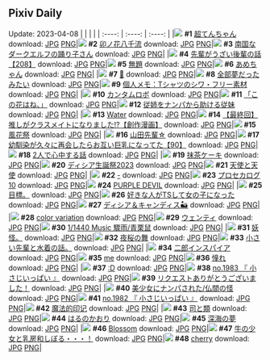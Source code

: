 ## Pixiv Daily
Update: 2023-04-08
|      |      |      |
| :----: | :----: | :----: |
|![](https://pixiv.microyu.workers.dev/c/240x480/img-master/img/2023/04/06/00/00/01/106902439_p0_master1200.jpg) **#1** [超てんちゃん](https://www.pixiv.net/artworks/106902439) download: [JPG](https://pixiv.microyu.workers.dev/img-original/img/2023/04/06/00/00/01/106902439_p0.jpg) [PNG](https://pixiv.microyu.workers.dev/img-original/img/2023/04/06/00/00/01/106902439_p0.png)|![](https://pixiv.microyu.workers.dev/c/240x480/img-master/img/2023/04/07/00/00/20/106932174_p0_master1200.jpg) **#2** [卯ノ花八千流](https://www.pixiv.net/artworks/106932174) download: [JPG](https://pixiv.microyu.workers.dev/img-original/img/2023/04/07/00/00/20/106932174_p0.jpg) [PNG](https://pixiv.microyu.workers.dev/img-original/img/2023/04/07/00/00/20/106932174_p0.png)|![](https://pixiv.microyu.workers.dev/c/240x480/img-master/img/2023/04/06/00/00/34/106902530_p0_master1200.jpg) **#3** [南国なダークエルフの踊り子さん](https://www.pixiv.net/artworks/106902530) download: [JPG](https://pixiv.microyu.workers.dev/img-original/img/2023/04/06/00/00/34/106902530_p0.jpg) [PNG](https://pixiv.microyu.workers.dev/img-original/img/2023/04/06/00/00/34/106902530_p0.png)|
|![](https://pixiv.microyu.workers.dev/c/240x480/img-master/img/2023/04/07/19/02/04/106952159_p0_master1200.jpg) **#4** [先輩がうざい後輩の話【208】](https://www.pixiv.net/artworks/106952159) download: [JPG](https://pixiv.microyu.workers.dev/img-original/img/2023/04/07/19/02/04/106952159_p0.jpg) [PNG](https://pixiv.microyu.workers.dev/img-original/img/2023/04/07/19/02/04/106952159_p0.png)|![](https://pixiv.microyu.workers.dev/c/240x480/img-master/img/2023/04/07/20/02/43/106953940_p0_master1200.jpg) **#5** [無題](https://www.pixiv.net/artworks/106953940) download: [JPG](https://pixiv.microyu.workers.dev/img-original/img/2023/04/07/20/02/43/106953940_p0.jpg) [PNG](https://pixiv.microyu.workers.dev/img-original/img/2023/04/07/20/02/43/106953940_p0.png)|![](https://pixiv.microyu.workers.dev/c/240x480/img-master/img/2023/04/07/00/00/01/106932108_p0_master1200.jpg) **#6** [あめちゃん](https://www.pixiv.net/artworks/106932108) download: [JPG](https://pixiv.microyu.workers.dev/img-original/img/2023/04/07/00/00/01/106932108_p0.jpg) [PNG](https://pixiv.microyu.workers.dev/img-original/img/2023/04/07/00/00/01/106932108_p0.png)|
|![](https://pixiv.microyu.workers.dev/c/240x480/img-master/img/2023/04/07/00/00/16/106932164_p0_master1200.jpg) **#7** [💙](https://www.pixiv.net/artworks/106932164) download: [JPG](https://pixiv.microyu.workers.dev/img-original/img/2023/04/07/00/00/16/106932164_p0.jpg) [PNG](https://pixiv.microyu.workers.dev/img-original/img/2023/04/07/00/00/16/106932164_p0.png)|![](https://pixiv.microyu.workers.dev/c/240x480/img-master/img/2023/04/07/22/54/16/106939891_p0_master1200.jpg) **#8** [全部夢だったみたい](https://www.pixiv.net/artworks/106939891) download: [JPG](https://pixiv.microyu.workers.dev/img-original/img/2023/04/07/22/54/16/106939891_p0.jpg) [PNG](https://pixiv.microyu.workers.dev/img-original/img/2023/04/07/22/54/16/106939891_p0.png)|![](https://pixiv.microyu.workers.dev/c/240x480/img-master/img/2023/04/06/07/00/04/106909870_p0_master1200.jpg) **#9** [個人メモ：Tシャツのシワ・フリー素材](https://www.pixiv.net/artworks/106909870) download: [JPG](https://pixiv.microyu.workers.dev/img-original/img/2023/04/06/07/00/04/106909870_p0.jpg) [PNG](https://pixiv.microyu.workers.dev/img-original/img/2023/04/06/07/00/04/106909870_p0.png)|
|![](https://pixiv.microyu.workers.dev/c/240x480/img-master/img/2023/04/06/00/00/22/106902505_p0_master1200.jpg) **#10** [カンタムロボ](https://www.pixiv.net/artworks/106902505) download: [JPG](https://pixiv.microyu.workers.dev/img-original/img/2023/04/06/00/00/22/106902505_p0.jpg) [PNG](https://pixiv.microyu.workers.dev/img-original/img/2023/04/06/00/00/22/106902505_p0.png)|![](https://pixiv.microyu.workers.dev/c/240x480/img-master/img/2023/04/06/00/32/33/106904000_p0_master1200.jpg) **#11** [「この花はね、」](https://www.pixiv.net/artworks/106904000) download: [JPG](https://pixiv.microyu.workers.dev/img-original/img/2023/04/06/00/32/33/106904000_p0.jpg) [PNG](https://pixiv.microyu.workers.dev/img-original/img/2023/04/06/00/32/33/106904000_p0.png)|![](https://pixiv.microyu.workers.dev/c/240x480/img-master/img/2023/04/07/18/52/16/106951779_p0_master1200.jpg) **#12** [従姉をナンパから助ける従妹](https://www.pixiv.net/artworks/106951779) download: [JPG](https://pixiv.microyu.workers.dev/img-original/img/2023/04/07/18/52/16/106951779_p0.jpg) [PNG](https://pixiv.microyu.workers.dev/img-original/img/2023/04/07/18/52/16/106951779_p0.png)|
|![](https://pixiv.microyu.workers.dev/c/240x480/img-master/img/2023/04/06/12/20/28/106914281_p0_master1200.jpg) **#13** [Water](https://www.pixiv.net/artworks/106914281) download: [JPG](https://pixiv.microyu.workers.dev/img-original/img/2023/04/06/12/20/28/106914281_p0.jpg) [PNG](https://pixiv.microyu.workers.dev/img-original/img/2023/04/06/12/20/28/106914281_p0.png)|![](https://pixiv.microyu.workers.dev/c/240x480/img-master/img/2023/04/07/00/04/11/106932508_p0_master1200.jpg) **#14** [【最終回】推しがクラスメイトになりました!?【創作漫画】](https://www.pixiv.net/artworks/106932508) download: [JPG](https://pixiv.microyu.workers.dev/img-original/img/2023/04/07/00/04/11/106932508_p0.jpg) [PNG](https://pixiv.microyu.workers.dev/img-original/img/2023/04/07/00/04/11/106932508_p0.png)|![](https://pixiv.microyu.workers.dev/c/240x480/img-master/img/2023/04/07/00/00/59/106932253_p0_master1200.jpg) **#15** [風花祭](https://www.pixiv.net/artworks/106932253) download: [JPG](https://pixiv.microyu.workers.dev/img-original/img/2023/04/07/00/00/59/106932253_p0.jpg) [PNG](https://pixiv.microyu.workers.dev/img-original/img/2023/04/07/00/00/59/106932253_p0.png)|
|![](https://pixiv.microyu.workers.dev/c/240x480/img-master/img/2023/04/06/00/05/08/106902926_p0_master1200.jpg) **#16** [山田先輩☆](https://www.pixiv.net/artworks/106902926) download: [JPG](https://pixiv.microyu.workers.dev/img-original/img/2023/04/06/00/05/08/106902926_p0.jpg) [PNG](https://pixiv.microyu.workers.dev/img-original/img/2023/04/06/00/05/08/106902926_p0.png)|![](https://pixiv.microyu.workers.dev/c/240x480/img-master/img/2023/04/07/00/03/34/106932476_p0_master1200.jpg) **#17** [幼馴染が久々に再会したらお互い巨乳になってた【90】](https://www.pixiv.net/artworks/106932476) download: [JPG](https://pixiv.microyu.workers.dev/img-original/img/2023/04/07/00/03/34/106932476_p0.jpg) [PNG](https://pixiv.microyu.workers.dev/img-original/img/2023/04/07/00/03/34/106932476_p0.png)|![](https://pixiv.microyu.workers.dev/c/240x480/img-master/img/2023/04/07/00/03/38/106932479_p0_master1200.jpg) **#18** [2人で心中する話](https://www.pixiv.net/artworks/106932479) download: [JPG](https://pixiv.microyu.workers.dev/img-original/img/2023/04/07/00/03/38/106932479_p0.jpg) [PNG](https://pixiv.microyu.workers.dev/img-original/img/2023/04/07/00/03/38/106932479_p0.png)|
|![](https://pixiv.microyu.workers.dev/c/240x480/img-master/img/2023/04/07/20/30/03/106954730_p0_master1200.jpg) **#19** [抹茶ケーキ](https://www.pixiv.net/artworks/106954730) download: [JPG](https://pixiv.microyu.workers.dev/img-original/img/2023/04/07/20/30/03/106954730_p0.jpg) [PNG](https://pixiv.microyu.workers.dev/img-original/img/2023/04/07/20/30/03/106954730_p0.png)|![](https://pixiv.microyu.workers.dev/c/240x480/img-master/img/2023/04/07/16/29/37/106948272_p0_master1200.jpg) **#20** [ディシア生誕祭2023](https://www.pixiv.net/artworks/106948272) download: [JPG](https://pixiv.microyu.workers.dev/img-original/img/2023/04/07/16/29/37/106948272_p0.jpg) [PNG](https://pixiv.microyu.workers.dev/img-original/img/2023/04/07/16/29/37/106948272_p0.png)|![](https://pixiv.microyu.workers.dev/c/240x480/img-master/img/2023/04/07/19/37/48/106953194_p0_master1200.jpg) **#21** [天使と天使](https://www.pixiv.net/artworks/106953194) download: [JPG](https://pixiv.microyu.workers.dev/img-original/img/2023/04/07/19/37/48/106953194_p0.jpg) [PNG](https://pixiv.microyu.workers.dev/img-original/img/2023/04/07/19/37/48/106953194_p0.png)|
|![](https://pixiv.microyu.workers.dev/c/240x480/img-master/img/2023/04/06/00/00/26/106902519_p0_master1200.jpg) **#22** [-](https://www.pixiv.net/artworks/106902519) download: [JPG](https://pixiv.microyu.workers.dev/img-original/img/2023/04/06/00/00/26/106902519_p0.jpg) [PNG](https://pixiv.microyu.workers.dev/img-original/img/2023/04/06/00/00/26/106902519_p0.png)|![](https://pixiv.microyu.workers.dev/c/240x480/img-master/img/2023/04/07/19/28/01/106952865_p0_master1200.jpg) **#23** [プロセカログ10](https://www.pixiv.net/artworks/106952865) download: [JPG](https://pixiv.microyu.workers.dev/img-original/img/2023/04/07/19/28/01/106952865_p0.jpg) [PNG](https://pixiv.microyu.workers.dev/img-original/img/2023/04/07/19/28/01/106952865_p0.png)|![](https://pixiv.microyu.workers.dev/c/240x480/img-master/img/2023/04/06/00/00/48/106902572_p0_master1200.jpg) **#24** [PURPLE DEVIL](https://www.pixiv.net/artworks/106902572) download: [JPG](https://pixiv.microyu.workers.dev/img-original/img/2023/04/06/00/00/48/106902572_p0.jpg) [PNG](https://pixiv.microyu.workers.dev/img-original/img/2023/04/06/00/00/48/106902572_p0.png)|
|![](https://pixiv.microyu.workers.dev/c/240x480/img-master/img/2023/04/07/11/12/39/106942768_p0_master1200.jpg) **#25** [目標。](https://www.pixiv.net/artworks/106942768) download: [JPG](https://pixiv.microyu.workers.dev/img-original/img/2023/04/07/11/12/39/106942768_p0.jpg) [PNG](https://pixiv.microyu.workers.dev/img-original/img/2023/04/07/11/12/39/106942768_p0.png)|![](https://pixiv.microyu.workers.dev/c/240x480/img-master/img/2023/04/07/00/02/22/106932400_p0_master1200.jpg) **#26** [好きな人がTSして女の子になった](https://www.pixiv.net/artworks/106932400) download: [JPG](https://pixiv.microyu.workers.dev/img-original/img/2023/04/07/00/02/22/106932400_p0.jpg) [PNG](https://pixiv.microyu.workers.dev/img-original/img/2023/04/07/00/02/22/106932400_p0.png)|![](https://pixiv.microyu.workers.dev/c/240x480/img-master/img/2023/04/06/19/53/53/106923490_p0_master1200.jpg) **#27** [ディシア＆キャンディス🏜](https://www.pixiv.net/artworks/106923490) download: [JPG](https://pixiv.microyu.workers.dev/img-original/img/2023/04/06/19/53/53/106923490_p0.jpg) [PNG](https://pixiv.microyu.workers.dev/img-original/img/2023/04/06/19/53/53/106923490_p0.png)|
|![](https://pixiv.microyu.workers.dev/c/240x480/img-master/img/2023/04/06/15/14/08/106917153_p0_master1200.jpg) **#28** [color variation](https://www.pixiv.net/artworks/106917153) download: [JPG](https://pixiv.microyu.workers.dev/img-original/img/2023/04/06/15/14/08/106917153_p0.jpg) [PNG](https://pixiv.microyu.workers.dev/img-original/img/2023/04/06/15/14/08/106917153_p0.png)|![](https://pixiv.microyu.workers.dev/c/240x480/img-master/img/2023/04/07/00/21/51/106932315_p0_master1200.jpg) **#29** [ウェンティ](https://www.pixiv.net/artworks/106932315) download: [JPG](https://pixiv.microyu.workers.dev/img-original/img/2023/04/07/00/21/51/106932315_p0.jpg) [PNG](https://pixiv.microyu.workers.dev/img-original/img/2023/04/07/00/21/51/106932315_p0.png)|![](https://pixiv.microyu.workers.dev/c/240x480/img-master/img/2023/04/06/21/35/53/106926859_p0_master1200.jpg) **#30** [1/1440 Music   驟雨/青栗鼠](https://www.pixiv.net/artworks/106926859) download: [JPG](https://pixiv.microyu.workers.dev/img-original/img/2023/04/06/21/35/53/106926859_p0.jpg) [PNG](https://pixiv.microyu.workers.dev/img-original/img/2023/04/06/21/35/53/106926859_p0.png)|
|![](https://pixiv.microyu.workers.dev/c/240x480/img-master/img/2023/04/06/16/54/04/106917205_p0_master1200.jpg) **#31** [妖怪。](https://www.pixiv.net/artworks/106917205) download: [JPG](https://pixiv.microyu.workers.dev/img-original/img/2023/04/06/16/54/04/106917205_p0.jpg) [PNG](https://pixiv.microyu.workers.dev/img-original/img/2023/04/06/16/54/04/106917205_p0.png)|![](https://pixiv.microyu.workers.dev/c/240x480/img-master/img/2023/04/07/00/00/41/106932218_p0_master1200.jpg) **#32** [夜桜の舞](https://www.pixiv.net/artworks/106932218) download: [JPG](https://pixiv.microyu.workers.dev/img-original/img/2023/04/07/00/00/41/106932218_p0.jpg) [PNG](https://pixiv.microyu.workers.dev/img-original/img/2023/04/07/00/00/41/106932218_p0.png)|![](https://pixiv.microyu.workers.dev/c/240x480/img-master/img/2023/04/07/19/36/11/106953154_p0_master1200.jpg) **#33** [小さい先輩と水着の話。](https://www.pixiv.net/artworks/106953154) download: [JPG](https://pixiv.microyu.workers.dev/img-original/img/2023/04/07/19/36/11/106953154_p0.jpg) [PNG](https://pixiv.microyu.workers.dev/img-original/img/2023/04/07/19/36/11/106953154_p0.png)|
|![](https://pixiv.microyu.workers.dev/c/240x480/img-master/img/2023/04/06/17/02/21/106919136_p0_master1200.jpg) **#34** [二郎インスパイア](https://www.pixiv.net/artworks/106919136) download: [JPG](https://pixiv.microyu.workers.dev/img-original/img/2023/04/06/17/02/21/106919136_p0.jpg) [PNG](https://pixiv.microyu.workers.dev/img-original/img/2023/04/06/17/02/21/106919136_p0.png)|![](https://pixiv.microyu.workers.dev/c/240x480/img-master/img/2023/04/07/04/18/31/106937835_p0_master1200.jpg) **#35** [me](https://www.pixiv.net/artworks/106937835) download: [JPG](https://pixiv.microyu.workers.dev/img-original/img/2023/04/07/04/18/31/106937835_p0.jpg) [PNG](https://pixiv.microyu.workers.dev/img-original/img/2023/04/07/04/18/31/106937835_p0.png)|![](https://pixiv.microyu.workers.dev/c/240x480/img-master/img/2023/04/06/21/59/18/106927607_p0_master1200.jpg) **#36** [憧れ](https://www.pixiv.net/artworks/106927607) download: [JPG](https://pixiv.microyu.workers.dev/img-original/img/2023/04/06/21/59/18/106927607_p0.jpg) [PNG](https://pixiv.microyu.workers.dev/img-original/img/2023/04/06/21/59/18/106927607_p0.png)|
|![](https://pixiv.microyu.workers.dev/c/240x480/img-master/img/2023/04/06/13/22/36/106915330_p0_master1200.jpg) **#37** [:D](https://www.pixiv.net/artworks/106915330) download: [JPG](https://pixiv.microyu.workers.dev/img-original/img/2023/04/06/13/22/36/106915330_p0.jpg) [PNG](https://pixiv.microyu.workers.dev/img-original/img/2023/04/06/13/22/36/106915330_p0.png)|![](https://pixiv.microyu.workers.dev/c/240x480/img-master/img/2023/04/06/12/10/01/106914087_p0_master1200.jpg) **#38** [no.1983 『 小さじいっぱい 』](https://www.pixiv.net/artworks/106914087) download: [JPG](https://pixiv.microyu.workers.dev/img-original/img/2023/04/06/12/10/01/106914087_p0.jpg) [PNG](https://pixiv.microyu.workers.dev/img-original/img/2023/04/06/12/10/01/106914087_p0.png)|![](https://pixiv.microyu.workers.dev/c/240x480/img-master/img/2023/04/06/20/48/20/106925194_p0_master1200.jpg) **#39** [リクエストありがとうございました！](https://www.pixiv.net/artworks/106925194) download: [JPG](https://pixiv.microyu.workers.dev/img-original/img/2023/04/06/20/48/20/106925194_p0.jpg) [PNG](https://pixiv.microyu.workers.dev/img-original/img/2023/04/06/20/48/20/106925194_p0.png)|
|![](https://pixiv.microyu.workers.dev/c/240x480/img-master/img/2023/04/06/13/00/20/106914978_p0_master1200.jpg) **#40** [美少女にナンパされた/仏間の怪](https://www.pixiv.net/artworks/106914978) download: [JPG](https://pixiv.microyu.workers.dev/img-original/img/2023/04/06/13/00/20/106914978_p0.jpg) [PNG](https://pixiv.microyu.workers.dev/img-original/img/2023/04/06/13/00/20/106914978_p0.png)|![](https://pixiv.microyu.workers.dev/c/240x480/img-master/img/2023/04/06/01/33/59/106905691_p0_master1200.jpg) **#41** [no.1982 『 小さじいっぱい 』](https://www.pixiv.net/artworks/106905691) download: [JPG](https://pixiv.microyu.workers.dev/img-original/img/2023/04/06/01/33/59/106905691_p0.jpg) [PNG](https://pixiv.microyu.workers.dev/img-original/img/2023/04/06/01/33/59/106905691_p0.png)|![](https://pixiv.microyu.workers.dev/c/240x480/img-master/img/2023/04/07/16/06/23/106947851_p0_master1200.jpg) **#42** [魔法的印记](https://www.pixiv.net/artworks/106947851) download: [JPG](https://pixiv.microyu.workers.dev/img-original/img/2023/04/07/16/06/23/106947851_p0.jpg) [PNG](https://pixiv.microyu.workers.dev/img-original/img/2023/04/07/16/06/23/106947851_p0.png)|
|![](https://pixiv.microyu.workers.dev/c/240x480/img-master/img/2023/04/07/19/18/38/106952606_p0_master1200.jpg) **#43** [司と類](https://www.pixiv.net/artworks/106952606) download: [JPG](https://pixiv.microyu.workers.dev/img-original/img/2023/04/07/19/18/38/106952606_p0.jpg) [PNG](https://pixiv.microyu.workers.dev/img-original/img/2023/04/07/19/18/38/106952606_p0.png)|![](https://pixiv.microyu.workers.dev/c/240x480/img-master/img/2023/04/06/11/07/26/106913009_p0_master1200.jpg) **#44** [はるのかおり](https://www.pixiv.net/artworks/106913009) download: [JPG](https://pixiv.microyu.workers.dev/img-original/img/2023/04/06/11/07/26/106913009_p0.jpg) [PNG](https://pixiv.microyu.workers.dev/img-original/img/2023/04/06/11/07/26/106913009_p0.png)|![](https://pixiv.microyu.workers.dev/c/240x480/img-master/img/2023/04/06/21/22/20/106926369_p0_master1200.jpg) **#45** [深海の夢](https://www.pixiv.net/artworks/106926369) download: [JPG](https://pixiv.microyu.workers.dev/img-original/img/2023/04/06/21/22/20/106926369_p0.jpg) [PNG](https://pixiv.microyu.workers.dev/img-original/img/2023/04/06/21/22/20/106926369_p0.png)|
|![](https://pixiv.microyu.workers.dev/c/240x480/img-master/img/2023/04/07/00/00/18/106932169_p0_master1200.jpg) **#46** [Blossom](https://www.pixiv.net/artworks/106932169) download: [JPG](https://pixiv.microyu.workers.dev/img-original/img/2023/04/07/00/00/18/106932169_p0.jpg) [PNG](https://pixiv.microyu.workers.dev/img-original/img/2023/04/07/00/00/18/106932169_p0.png)|![](https://pixiv.microyu.workers.dev/c/240x480/img-master/img/2023/04/06/12/17/27/106914223_p0_master1200.jpg) **#47** [牛の少女と乳房和しぼる・・・！](https://www.pixiv.net/artworks/106914223) download: [JPG](https://pixiv.microyu.workers.dev/img-original/img/2023/04/06/12/17/27/106914223_p0.jpg) [PNG](https://pixiv.microyu.workers.dev/img-original/img/2023/04/06/12/17/27/106914223_p0.png)|![](https://pixiv.microyu.workers.dev/c/240x480/img-master/img/2023/04/06/00/01/03/106902610_p0_master1200.jpg) **#48** [cherry](https://www.pixiv.net/artworks/106902610) download: [JPG](https://pixiv.microyu.workers.dev/img-original/img/2023/04/06/00/01/03/106902610_p0.jpg) [PNG](https://pixiv.microyu.workers.dev/img-original/img/2023/04/06/00/01/03/106902610_p0.png)|
